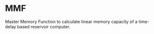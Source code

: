 # MMF
Master Memory Function to calculate linear memory capacity of a time-delay based reservoir computer.
